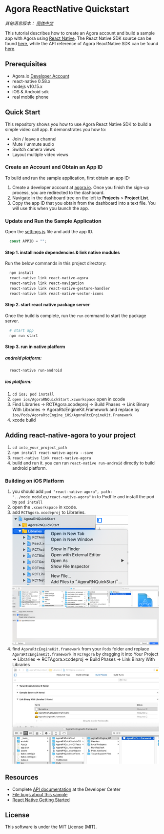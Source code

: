 # Agora ReactNative Quickstart

*其他语言版本： [简体中文](README.zh.md)*

This tutorial describes how to create an Agora account and build a sample app with Agora using [React Native](https://facebook.github.io/react-native/).
The React Native SDK source can be found [here](https://github.com/syanbo/react-native-agora), while the API reference of Agora ReactNative SDK can be found [here](https://syanbo.github.io/react-native-agora/globals.html).

## Prerequisites
- Agora.io [Developer Account](https://dashboard.agora.io/signin/)
- react-native 0.58.x
- nodejs v10.15.x
- iOS & Android sdk
- real mobile phone

## Quick Start
This repository shows you how to use Agora React Native SDK to build a simple video call app. It demonstrates you how to:

- Join / leave a channel
- Mute / unmute audio
- Switch camera views
- Layout multiple video views

### Create an Account and Obtain an App ID
To build and run the sample application, first obtain an app ID: 

1. Create a developer account at [agora.io](https://dashboard.agora.io/signin/). Once you finish the sign-up process, you are redirected to the dashboard.
2. Navigate in the dashboard tree on the left to **Projects** > **Project List**.
3. Copy the app ID that you obtain from the dashboard into a text file. You will use this when you launch the app.

### Update and Run the Sample Application

Open the [settings.js](src/settings.js) file and add the app ID.

```javascript
  const APPID = "";
```

#### Step 1. install node dependencies & link native modules
Run the below commands in this project directory:

```bash
  npm install
  react-native link react-native-agora
  react-native link react-navigation
  react-native link react-native-gesture-handler
  react-native link react-native-vector-icons
```

#### Step 2. start react native package server
Once the build is complete, run the `run` command to start the package server.

```bash
  # start app
  npm run start
```

#### Step 3. run in native platform

##### android platform:
```bash
  react-native run-android
```

##### ios platform:
  1. `cd ios; pod install`
  2. `open ios/AgoraRNQuickStart.xcworkspace` open in xcode
  3. Find Libraries -> RCTAgora.xcodeproj -> Build Phases -> Link Binary With Libraries -> AgoraRtcEngineKit.Framework
  and replace by `ios/Pods/AgoraRtcEngine_iOS/AgoraRtcEngineKit.Framework`
  4. xcode build


## Adding react-native-agora to your project
  1. `cd into_your_project_path`
  2. `npm install react-native-agora --save`
  3. `react-native link react-native-agora`
  4. build and run it.
    you can run `react-native run-android` directly to build android platform.  
  
### Building on iOS Platform
  1. you should add `pod "react-native-agora", path: "../node_modules/react-native-agora"` in to Podfile and install the pod by `pod install`
  2. open the `.xcworkspace` in xcode.
  3. add `RCTAgora.xcodeproj` to Libraries.
  ![add `RCTAgora.xcodeproj` to Libraries. step 1](./docs/add_RCTAgora_0.png)
  ![add `RCTAgora.xcodeproj` to Libraries. step 2](./docs/add_RCTAgora_1.png)
  4. find `AgoraRtcEngineKit.framework` from your `Pods` folder and replace `AgoraRtcEngineKit.framework` in `RCTAgora` by dragging it into Your Project -> Libraries -> RCTAgora.xcodeproj -> Build Phases -> Link Binary With Libraries
  ![drag_sdk_into_your_project_rctagora_link_binary_with_libraires](./docs/drag_sdk_into_rctagora_link_binary_with_libraries.png)



  

## Resources
* Complete [API documentation](https://docs.agora.io/en/) at the Developer Center
* [File bugs about this sample](https://github.com/AgoraIO-Community/Agora-RN-Quickstart/issues)
* [React Native Getting Started](https://facebook.github.io/react-native/docs/getting-started.html)

## License
This software is under the MIT License (MIT).
